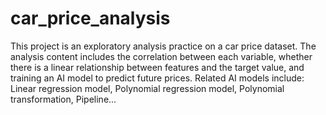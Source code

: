 # car_price_analysis
This project is an exploratory analysis practice on a car price dataset. The analysis content includes the correlation between each variable, whether there is a linear relationship between features and the target value, and training an AI model to predict future prices.
Related AI models include: Linear regression model, Polynomial regression model, Polynomial transformation, Pipeline...
